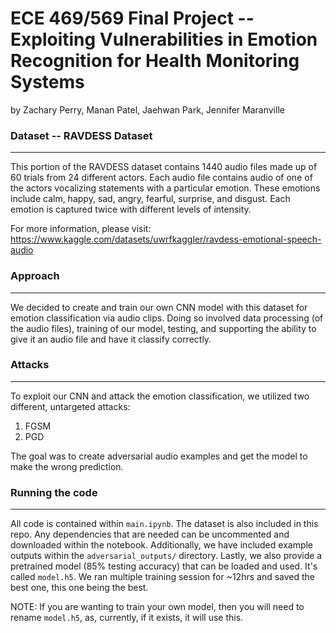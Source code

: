 # ECE 469/569 Final Project -- Exploiting Vulnerabilities in Emotion Recognition for Health Monitoring Systems
by Zachary Perry, Manan Patel, Jaehwan Park, Jennifer Maranville


### Dataset -- RAVDESS Dataset
---
This portion of the RAVDESS dataset contains 1440 audio files made up of 60 trials from 24 different actors. Each audio file contains audio of one of the actors vocalizing statements with a particular emotion. These emotions include calm, happy, sad, angry, fearful, surprise, and disgust. Each emotion is captured twice with different levels of intensity.

For more information, please visit: https://www.kaggle.com/datasets/uwrfkaggler/ravdess-emotional-speech-audio

### Approach
---
We decided to create and train our own CNN model with this dataset for emotion classification via audio clips. Doing so involved data processing (of the audio files), training of our model, testing, and supporting the ability to give it an audio file and have it classify correctly.

### Attacks
---
To exploit our CNN and attack the emotion classification, we utilized two different, untargeted attacks: 
1. FGSM
2. PGD

The goal was to create adversarial audio examples and get the model to make the wrong prediction.

### Running the code
---
All code is contained within `main.ipynb`. The dataset is also included in this repo. Any dependencies that are needed can be uncommented and downloaded within the notebook.
Additionally, we have included example outputs within the `adversarial_outputs/` directory. Lastly, we also provide a pretrained model (85% testing accuracy) that can be loaded and used. It's called `model.h5`. We ran multiple training session for ~12hrs and saved the best one, this one being the best.

NOTE: If you are wanting to train your own model, then you will need to rename `model.h5`, as, currently, if it exists, it will use this.
